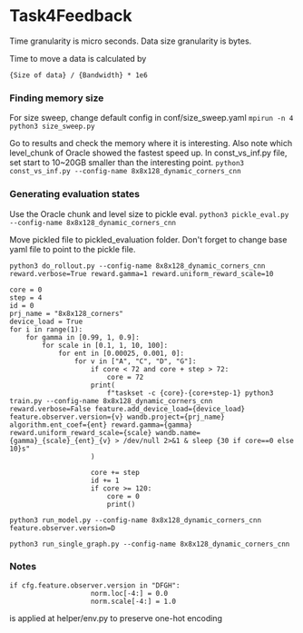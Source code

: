 # Task4Feedback
Time granularity is micro seconds.
Data size granularity is bytes.

Time to move a data is calculated by
```
{Size of data} / {Bandwidth} * 1e6
```

### Finding memory size

For size sweep, change default config in conf/size_sweep.yaml
`mpirun -n 4 python3 size_sweep.py`

Go to results and check the memory where it is interesting.
Also note which level_chunk of Oracle showed the fastest speed up.
In const_vs_inf.py file, set start to 10~20GB smaller than the interesting point.
`python3 const_vs_inf.py --config-name 8x8x128_dynamic_corners_cnn`

### Generating evaluation states

Use the Oracle chunk and level size to pickle eval.
`python3 pickle_eval.py --config-name 8x8x128_dynamic_corners_cnn`

Move pickled file to pickled_evaluation folder.
Don't forget to change base yaml file to point to the pickle file.

`python3 do_rollout.py --config-name 8x8x128_dynamic_corners_cnn reward.verbose=True reward.gamma=1 reward.uniform_reward_scale=10`



```
core = 0
step = 4
id = 0
prj_name = "8x8x128_corners"
device_load = True
for i in range(1):
    for gamma in [0.99, 1, 0.9]:
        for scale in [0.1, 1, 10, 100]:
            for ent in [0.00025, 0.001, 0]:
                for v in ["A", "C", "D", "G"]:
                    if core < 72 and core + step > 72:
                        core = 72
                    print(
                        f"taskset -c {core}-{core+step-1} python3 train.py --config-name 8x8x128_dynamic_corners_cnn reward.verbose=False feature.add_device_load={device_load} feature.observer.version={v} wandb.project={prj_name} algorithm.ent_coef={ent} reward.gamma={gamma} reward.uniform_reward_scale={scale} wandb.name={gamma}_{scale}_{ent}_{v} > /dev/null 2>&1 & sleep {30 if core==0 else 10}s"
                    )

                    core += step
                    id += 1
                    if core >= 120:
                        core = 0
                        print()
```

`python3 run_model.py --config-name 8x8x128_dynamic_corners_cnn feature.observer.version=D`



`python3 run_single_graph.py --config-name 8x8x128_dynamic_corners_cnn `

### Notes
```
if cfg.feature.observer.version in "DFGH":
                    norm.loc[-4:] = 0.0
                    norm.scale[-4:] = 1.0
```
is applied at helper/env.py to preserve one-hot encoding